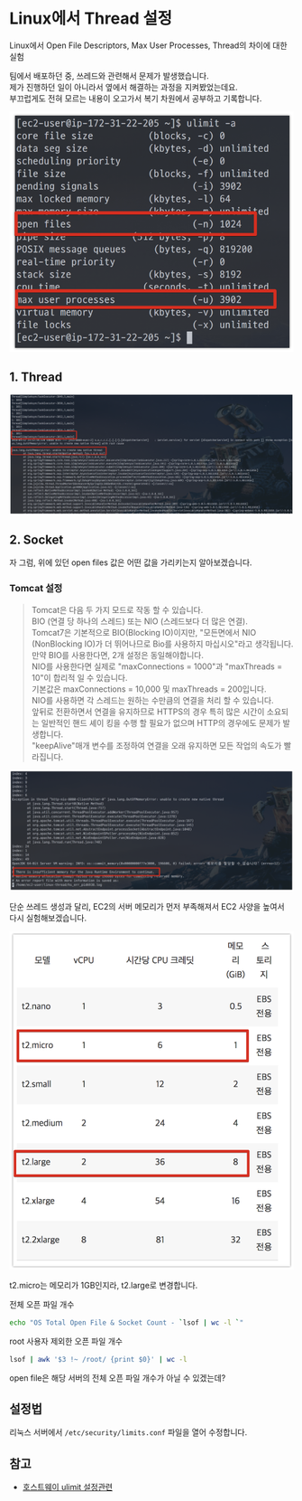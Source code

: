 # Linux에서 Thread 설정

Linux에서 Open File Descriptors, Max User Processes, Thread의 차이에 대한 실험  
  
팀에서 배포하던 중, 쓰레드와 관련해서 문제가 발생했습니다.  
제가 진행하던 일이 아니라서 옆에서 해결하는 과정을 지켜봤었는데요.  
부끄럽게도 전혀 모르는 내용이 오고가서 복기 차원에서 공부하고 기록합니다.


![ulimit](./images/ulimit.png)


## 1. Thread


![thread1](./images/thread1.png)

## 2. Socket

자 그럼, 위에 있던 open files 값은 어떤 값을 가리키는지 알아보겠습니다.  

### Tomcat 설정

> Tomcat은 다음 두 가지 모드로 작동 할 수 있습니다.  
BIO (연결 당 하나의 스레드) 또는 NIO (스레드보다 더 많은 연결).  
Tomcat7은 기본적으로 BIO(Blocking IO)이지만, "모든면에서 NIO (NonBlocking IO)가 더 뛰어나므로 Bio를 사용하지 마십시오"라고 생각됩니다.  
만약 BIO를 사용한다면, 2개 설정은 동일해야합니다.  
NIO를 사용한다면 실제로 "maxConnections = 1000"과 "maxThreads = 10"이 합리적 일 수 있습니다.  
기본값은 maxConnections = 10,000 및 maxThreads = 200입니다.  
NIO를 사용하면 각 스레드는 원하는 수만큼의 연결을 처리 할 수 있습니다.  
앞뒤로 전환하면서 연결을 유지하므로 HTTPS의 경우 특히 많은 시간이 소요되는 일반적인 핸드 셰이 킹을 수행 할 필요가 없으며 HTTP의 경우에도 문제가 발생합니다.  
"keepAlive"매개 변수를 조정하여 연결을 오래 유지하면 모든 작업의 속도가 빨라집니다.


![server-memory](./images/server-memory.png)

단순 쓰레드 생성과 달리, 
EC2의 서버 메모리가 먼저 부족해져서 EC2 사양을 높여서 다시 실험해보겠습니다.  

![ec2-list](./images/ec2-list.png)

t2.micro는 메모리가 1GB인지라, t2.large로 변경합니다.  
  

전체 오픈 파일 개수

```bash
echo "OS Total Open File & Socket Count - `lsof | wc -l `"
```

root 사용자 제외한 오픈 파일 개수

```bash
lsof | awk '$3 !~ /root/ {print $0}' | wc -l
```

open file은 해당 서버의 전체 오픈 파일 개수가 아닐 수 있겠는데?  

## 설정법

리눅스 서버에서 ```/etc/security/limits.conf``` 파일을 열어 수정합니다.


## 참고

* [호스트웨이 ulimit 설정관련](http://faq.hostway.co.kr/Linux_ETC/7179)
